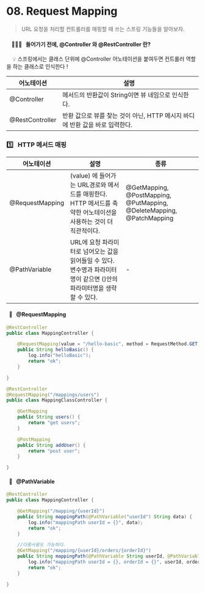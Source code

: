 # 08. Request Mapping

> URL 요청을 처리할 컨트롤러를 매핑할 때 쓰는 스프링 기능들을 알아보자.

#### &nbsp; &nbsp; 🙋🏻‍♀️ &nbsp; 들어가기 전에, @Controller 와 @RestController 란?

&nbsp; &nbsp; 💡 스프링에서는 클래스 단위에 @Controller 어노테이션을 붙여두면 컨트롤러 역할을 하는 클래스로 인식한다 !

| 어노테이션      | 설명                                                                         |
| --------------- | ---------------------------------------------------------------------------- |
| @Controller     | 메서드의 반환값이 String이면 뷰 네임으로 인식한다.                           |
| @RestController | 반환 값으로 뷰를 찾는 것이 아닌, HTTP 메시지 바디에 반환 값을 바로 입력한다. |

### 1️⃣ &nbsp; HTTP 메서드 매핑

| 어노테이션      | 설명                                                                                                                   | 종류                                                                  |
| --------------- | ---------------------------------------------------------------------------------------------------------------------- | --------------------------------------------------------------------- |
| @RequestMapping | (value) 에 들어가는 URL경로와 메서드를 매핑한다. HTTP 메서드를 축약한 어노테이션을 사용하는 것이 더 직관적이다.        | @GetMapping, @PostMapping, @PutMapping, @DeleteMapping, @PatchMapping |
| @PathVariable   | URL에 요청 파라미터로 넘어오는 값을 읽어들일 수 있다. 변수명과 파라미터명이 같으면 ()안의 파라미터명을 생략할 수 있다. | -                                                                     |

#### &nbsp; 🌱 &nbsp; @RequestMapping

```java
@RestController
public class MappingController {

    @RequestMapping(value = "/hello-basic", method = RequestMethod.GET)
    public String helloBasic() {
        log.info("helloBasic");
        return "ok";
    }

}

@RestController
@RequestMapping("/mappings/users")
public class MappingClassController {

    @GetMapping
    public String users() {
        return "get users";
    }

    @PostMapping
    public String addUser() {
        return "post user";
    }

}

```

#### &nbsp; 🌱 &nbsp; @PathVariable

```java
@RestController
public class MappingController {

    @GetMapping("/mapping/{userId}")
    public String mappingPath(@PathVariable("userId") String data) {
        log.info("mappingPath userId = {}", data);
        return "ok";
    }

    //다중사용도 가능하다.
    @GetMapping("/mapping/{userId}/orders/{orderId}")
    public String mappingPath(@PathVariable String userId, @PathVariable String orderId) {
        log.info("mappingPath userId = {}, orderId = {}", userId, orderId);
        return "ok";
    }

}
```
